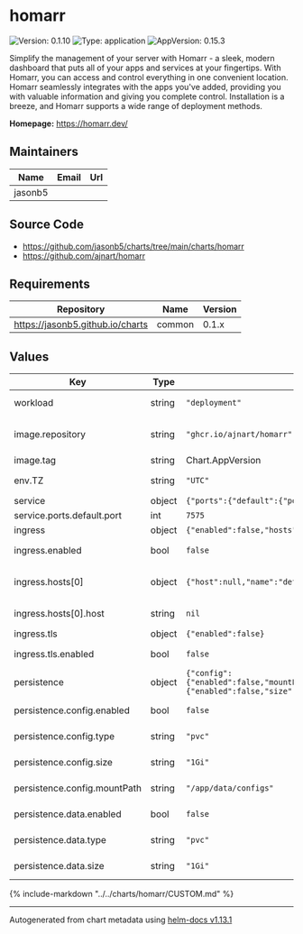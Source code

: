 # homarr

![Version: 0.1.10](https://img.shields.io/badge/Version-0.1.10-informational?style=flat-square) ![Type: application](https://img.shields.io/badge/Type-application-informational?style=flat-square) ![AppVersion: 0.15.3](https://img.shields.io/badge/AppVersion-0.15.3-informational?style=flat-square)

Simplify the management of your server with Homarr - a sleek, modern dashboard that puts all of your apps and services at your fingertips. With Homarr, you can access and control everything in one convenient location. Homarr seamlessly integrates with the apps you've added, providing you with valuable information and giving you complete control. Installation is a breeze, and Homarr supports a wide range of deployment methods.

**Homepage:** <https://homarr.dev/>

## Maintainers

| Name | Email | Url |
| ---- | ------ | --- |
| jasonb5 |  |  |

## Source Code

* <https://github.com/jasonb5/charts/tree/main/charts/homarr>
* <https://github.com/ajnart/homarr>

## Requirements

| Repository | Name | Version |
|------------|------|---------|
| https://jasonb5.github.io/charts | common | 0.1.x |

## Values

| Key | Type | Default | Description |
|-----|------|---------|-------------|
| workload | string | `"deployment"` | The default [workload](https://jasonb5.github.io/charts/site/guide/common-library/#workload) type |
| image.repository | string | `"ghcr.io/ajnart/homarr"` | Container image repository |
| image.tag | string | Chart.AppVersion | Image tag |
| env.TZ | string | `"UTC"` | Set the timezone |
| service | object | `{"ports":{"default":{"port":7575}}}` | [Service](https://jasonb5.github.io/charts/site/guide/common-library/#service) |
| service.ports.default.port | int | `7575` | Default port |
| ingress | object | `{"enabled":false,"hosts":[{"host":null,"name":"default"}],"tls":{"enabled":false}}` | [Ingress](https://jasonb5.github.io/charts/site/guide/common-library/#ingress) |
| ingress.enabled | bool | `false` | Enable/disable ingress |
| ingress.hosts[0] | object | `{"host":null,"name":"default"}` | Reference default service |
| ingress.hosts[0].host | string | `nil` | Ingress hostname |
| ingress.tls | object | `{"enabled":false}` | [TLS](https://jasonb5.github.io/charts/site/guide/common-library/#tls) |
| ingress.tls.enabled | bool | `false` | Enable/disable tls |
| persistence | object | `{"config":{"enabled":false,"mountPath":"/app/data/configs","size":"1Gi","type":"pvc"},"data":{"enabled":false,"size":"1Gi","type":"pvc"}}` | [Persistence](https://jasonb5.github.io/charts/site/guide/common-library/#persistence) |
| persistence.config.enabled | bool | `false` | Enable/disable persistence |
| persistence.config.type | string | `"pvc"` | Type of volume mount |
| persistence.config.size | string | `"1Gi"` | Size of volume |
| persistence.config.mountPath | string | `"/app/data/configs"` | Volume mount path |
| persistence.data.enabled | bool | `false` | Enable/disable persistence |
| persistence.data.type | string | `"pvc"` | Type of volume mount |
| persistence.data.size | string | `"1Gi"` | Size of volume |

{%
include-markdown "../../charts/homarr/CUSTOM.md"
%}

----------------------------------------------
Autogenerated from chart metadata using [helm-docs v1.13.1](https://github.com/norwoodj/helm-docs/releases/v1.13.1)
